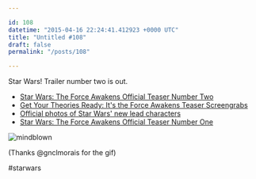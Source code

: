 ```yaml
---

id: 108
datetime: "2015-04-16 22:24:41.412923 +0000 UTC"
title: "Untitled #108"
draft: false
permalink: "/posts/108"

---
```


Star Wars! Trailer number two is out.

 - [Star Wars: The Force Awakens Official Teaser Number Two](https://www.youtube.com/watch?v=ngElkyQ6Rhs&feature=youtube_gdata)
 - [Get Your Theories Ready: It's the Force Awakens Teaser Screengrabs](http://www.wired.com/2015/04/star-wars-episode-viii-teaser-stills/)
 - [Official photos of Star Wars' new lead characters](https://www.theverge.com/2015/4/16/8431341/star-wars-episode-vii-force-awakens-characters)
 - [Star Wars: The Force Awakens Official Teaser Number One](https://www.youtube.com/watch?v=erLk59H86ww)

![mindblown](https://s3.amazonaws.com/f.cl.ly/items/1m3Q1C3q1r3s1S1Q2w2M/adventure-time-mind-blown.gif)

(Thanks @gnclmorais for the gif)

#starwars
